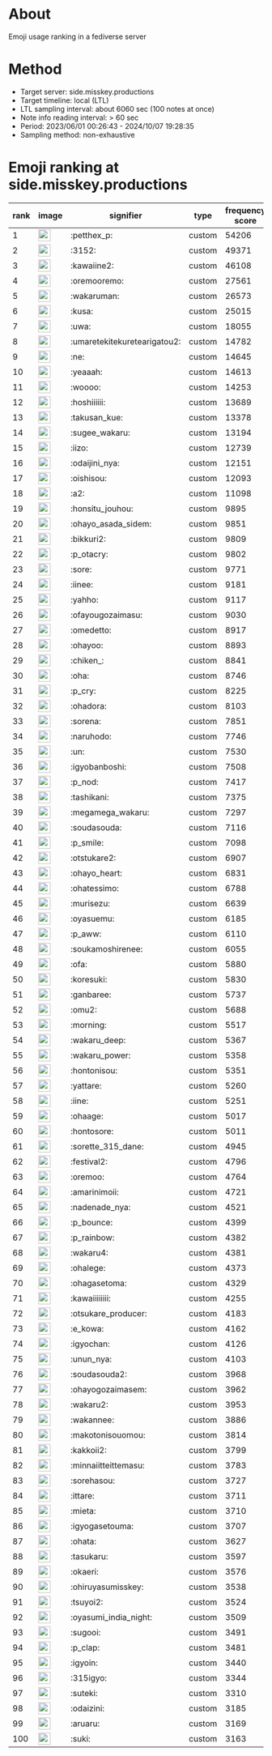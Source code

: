 # About
Emoji usage ranking in a fediverse server

# Method
- Target server: side.misskey.productions
- Target timeline: local (LTL)
- LTL sampling interval: about 6060 sec (100 notes at once)
- Note info reading interval: > 60 sec
- Period: 2023/06/01 00:26:43 - 2024/10/07 19:28:35 
- Sampling method: non-exhaustive

# Emoji ranking at side.misskey.productions

|rank|image|signifier|type|frequency score|
|----|----|----|----|----|
|1|<img height="24" src="https://side.misskey.productions/emoji/petthex_p.webp">|:petthex_p:|custom|54206|
|2|<img height="24" src="https://side.misskey.productions/emoji/3152.webp">|:3152:|custom|49371|
|3|<img height="24" src="https://side.misskey.productions/emoji/kawaiine2.webp">|:kawaiine2:|custom|46108|
|4|<img height="24" src="https://side.misskey.productions/emoji/oremooremo.webp">|:oremooremo:|custom|27561|
|5|<img height="24" src="https://side.misskey.productions/emoji/wakaruman.webp">|:wakaruman:|custom|26573|
|6|<img height="24" src="https://side.misskey.productions/emoji/kusa.webp">|:kusa:|custom|25015|
|7|<img height="24" src="https://side.misskey.productions/emoji/uwa.webp">|:uwa:|custom|18055|
|8|<img height="24" src="https://side.misskey.productions/emoji/umaretekitekuretearigatou2.webp">|:umaretekitekuretearigatou2:|custom|14782|
|9|<img height="24" src="https://side.misskey.productions/emoji/ne.webp">|:ne:|custom|14645|
|10|<img height="24" src="https://side.misskey.productions/emoji/yeaaah.webp">|:yeaaah:|custom|14613|
|11|<img height="24" src="https://side.misskey.productions/emoji/woooo.webp">|:woooo:|custom|14253|
|12|<img height="24" src="https://side.misskey.productions/emoji/hoshiiiiii.webp">|:hoshiiiiii:|custom|13689|
|13|<img height="24" src="https://side.misskey.productions/emoji/takusan_kue.webp">|:takusan_kue:|custom|13378|
|14|<img height="24" src="https://side.misskey.productions/emoji/sugee_wakaru.webp">|:sugee_wakaru:|custom|13194|
|15|<img height="24" src="https://side.misskey.productions/emoji/iizo.webp">|:iizo:|custom|12739|
|16|<img height="24" src="https://side.misskey.productions/emoji/odaijini_nya.webp">|:odaijini_nya:|custom|12151|
|17|<img height="24" src="https://side.misskey.productions/emoji/oishisou.webp">|:oishisou:|custom|12093|
|18|<img height="24" src="https://side.misskey.productions/emoji/a2.webp">|:a2:|custom|11098|
|19|<img height="24" src="https://side.misskey.productions/emoji/honsitu_jouhou.webp">|:honsitu_jouhou:|custom|9895|
|20|<img height="24" src="https://side.misskey.productions/emoji/ohayo_asada_sidem.webp">|:ohayo_asada_sidem:|custom|9851|
|21|<img height="24" src="https://side.misskey.productions/emoji/bikkuri2.webp">|:bikkuri2:|custom|9809|
|22|<img height="24" src="https://side.misskey.productions/emoji/p_otacry.webp">|:p_otacry:|custom|9802|
|23|<img height="24" src="https://side.misskey.productions/emoji/sore.webp">|:sore:|custom|9771|
|24|<img height="24" src="https://side.misskey.productions/emoji/iinee.webp">|:iinee:|custom|9181|
|25|<img height="24" src="https://side.misskey.productions/emoji/yahho.webp">|:yahho:|custom|9117|
|26|<img height="24" src="https://side.misskey.productions/emoji/ofayougozaimasu.webp">|:ofayougozaimasu:|custom|9030|
|27|<img height="24" src="https://side.misskey.productions/emoji/omedetto.webp">|:omedetto:|custom|8917|
|28|<img height="24" src="https://side.misskey.productions/emoji/ohayoo.webp">|:ohayoo:|custom|8893|
|29|<img height="24" src="https://side.misskey.productions/emoji/chiken_.webp">|:chiken_:|custom|8841|
|30|<img height="24" src="https://side.misskey.productions/emoji/oha.webp">|:oha:|custom|8746|
|31|<img height="24" src="https://side.misskey.productions/emoji/p_cry.webp">|:p_cry:|custom|8225|
|32|<img height="24" src="https://side.misskey.productions/emoji/ohadora.webp">|:ohadora:|custom|8103|
|33|<img height="24" src="https://side.misskey.productions/emoji/sorena.webp">|:sorena:|custom|7851|
|34|<img height="24" src="https://side.misskey.productions/emoji/naruhodo.webp">|:naruhodo:|custom|7746|
|35|<img height="24" src="https://side.misskey.productions/emoji/un.webp">|:un:|custom|7530|
|36|<img height="24" src="https://side.misskey.productions/emoji/igyobanboshi.webp">|:igyobanboshi:|custom|7508|
|37|<img height="24" src="https://side.misskey.productions/emoji/p_nod.webp">|:p_nod:|custom|7417|
|38|<img height="24" src="https://side.misskey.productions/emoji/tashikani.webp">|:tashikani:|custom|7375|
|39|<img height="24" src="https://side.misskey.productions/emoji/megamega_wakaru.webp">|:megamega_wakaru:|custom|7297|
|40|<img height="24" src="https://side.misskey.productions/emoji/soudasouda.webp">|:soudasouda:|custom|7116|
|41|<img height="24" src="https://side.misskey.productions/emoji/p_smile.webp">|:p_smile:|custom|7098|
|42|<img height="24" src="https://side.misskey.productions/emoji/otstukare2.webp">|:otstukare2:|custom|6907|
|43|<img height="24" src="https://side.misskey.productions/emoji/ohayo_heart.webp">|:ohayo_heart:|custom|6831|
|44|<img height="24" src="https://side.misskey.productions/emoji/ohatessimo.webp">|:ohatessimo:|custom|6788|
|45|<img height="24" src="https://side.misskey.productions/emoji/murisezu.webp">|:murisezu:|custom|6639|
|46|<img height="24" src="https://side.misskey.productions/emoji/oyasuemu.webp">|:oyasuemu:|custom|6185|
|47|<img height="24" src="https://side.misskey.productions/emoji/p_aww.webp">|:p_aww:|custom|6110|
|48|<img height="24" src="https://side.misskey.productions/emoji/soukamoshirenee.webp">|:soukamoshirenee:|custom|6055|
|49|<img height="24" src="https://side.misskey.productions/emoji/ofa.webp">|:ofa:|custom|5880|
|50|<img height="24" src="https://side.misskey.productions/emoji/koresuki.webp">|:koresuki:|custom|5830|
|51|<img height="24" src="https://side.misskey.productions/emoji/ganbaree.webp">|:ganbaree:|custom|5737|
|52|<img height="24" src="https://side.misskey.productions/emoji/omu2.webp">|:omu2:|custom|5688|
|53|<img height="24" src="https://side.misskey.productions/emoji/morning.webp">|:morning:|custom|5517|
|54|<img height="24" src="https://side.misskey.productions/emoji/wakaru_deep.webp">|:wakaru_deep:|custom|5367|
|55|<img height="24" src="https://side.misskey.productions/emoji/wakaru_power.webp">|:wakaru_power:|custom|5358|
|56|<img height="24" src="https://side.misskey.productions/emoji/hontonisou.webp">|:hontonisou:|custom|5351|
|57|<img height="24" src="https://side.misskey.productions/emoji/yattare.webp">|:yattare:|custom|5260|
|58|<img height="24" src="https://side.misskey.productions/emoji/iine.webp">|:iine:|custom|5251|
|59|<img height="24" src="https://side.misskey.productions/emoji/ohaage.webp">|:ohaage:|custom|5017|
|60|<img height="24" src="https://side.misskey.productions/emoji/hontosore.webp">|:hontosore:|custom|5011|
|61|<img height="24" src="https://side.misskey.productions/emoji/sorette_315_dane.webp">|:sorette_315_dane:|custom|4945|
|62|<img height="24" src="https://side.misskey.productions/emoji/festival2.webp">|:festival2:|custom|4796|
|63|<img height="24" src="https://side.misskey.productions/emoji/oremoo.webp">|:oremoo:|custom|4764|
|64|<img height="24" src="https://side.misskey.productions/emoji/amarinimoii.webp">|:amarinimoii:|custom|4721|
|65|<img height="24" src="https://side.misskey.productions/emoji/nadenade_nya.webp">|:nadenade_nya:|custom|4521|
|66|<img height="24" src="https://side.misskey.productions/emoji/p_bounce.webp">|:p_bounce:|custom|4399|
|67|<img height="24" src="https://side.misskey.productions/emoji/p_rainbow.webp">|:p_rainbow:|custom|4382|
|68|<img height="24" src="https://side.misskey.productions/emoji/wakaru4.webp">|:wakaru4:|custom|4381|
|69|<img height="24" src="https://side.misskey.productions/emoji/ohalege.webp">|:ohalege:|custom|4373|
|70|<img height="24" src="https://side.misskey.productions/emoji/ohagasetoma.webp">|:ohagasetoma:|custom|4329|
|71|<img height="24" src="https://side.misskey.productions/emoji/kawaiiiiiiii.webp">|:kawaiiiiiiii:|custom|4255|
|72|<img height="24" src="https://side.misskey.productions/emoji/otsukare_producer.webp">|:otsukare_producer:|custom|4183|
|73|<img height="24" src="https://side.misskey.productions/emoji/e_kowa.webp">|:e_kowa:|custom|4162|
|74|<img height="24" src="https://side.misskey.productions/emoji/igyochan.webp">|:igyochan:|custom|4126|
|75|<img height="24" src="https://side.misskey.productions/emoji/unun_nya.webp">|:unun_nya:|custom|4103|
|76|<img height="24" src="https://side.misskey.productions/emoji/soudasouda2.webp">|:soudasouda2:|custom|3968|
|77|<img height="24" src="https://side.misskey.productions/emoji/ohayogozaimasem.webp">|:ohayogozaimasem:|custom|3962|
|78|<img height="24" src="https://side.misskey.productions/emoji/wakaru2.webp">|:wakaru2:|custom|3953|
|79|<img height="24" src="https://side.misskey.productions/emoji/wakannee.webp">|:wakannee:|custom|3886|
|80|<img height="24" src="https://side.misskey.productions/emoji/makotonisouomou.webp">|:makotonisouomou:|custom|3814|
|81|<img height="24" src="https://side.misskey.productions/emoji/kakkoii2.webp">|:kakkoii2:|custom|3799|
|82|<img height="24" src="https://side.misskey.productions/emoji/minnaiitteittemasu.webp">|:minnaiitteittemasu:|custom|3783|
|83|<img height="24" src="https://side.misskey.productions/emoji/sorehasou.webp">|:sorehasou:|custom|3727|
|84|<img height="24" src="https://side.misskey.productions/emoji/ittare.webp">|:ittare:|custom|3711|
|85|<img height="24" src="https://side.misskey.productions/emoji/mieta.webp">|:mieta:|custom|3710|
|86|<img height="24" src="https://side.misskey.productions/emoji/igyogasetouma.webp">|:igyogasetouma:|custom|3707|
|87|<img height="24" src="https://side.misskey.productions/emoji/ohata.webp">|:ohata:|custom|3627|
|88|<img height="24" src="https://side.misskey.productions/emoji/tasukaru.webp">|:tasukaru:|custom|3597|
|89|<img height="24" src="https://side.misskey.productions/emoji/okaeri.webp">|:okaeri:|custom|3576|
|90|<img height="24" src="https://side.misskey.productions/emoji/ohiruyasumisskey.webp">|:ohiruyasumisskey:|custom|3538|
|91|<img height="24" src="https://side.misskey.productions/emoji/tsuyoi2.webp">|:tsuyoi2:|custom|3524|
|92|<img height="24" src="https://side.misskey.productions/emoji/oyasumi_india_night.webp">|:oyasumi_india_night:|custom|3509|
|93|<img height="24" src="https://side.misskey.productions/emoji/sugooi.webp">|:sugooi:|custom|3491|
|94|<img height="24" src="https://side.misskey.productions/emoji/p_clap.webp">|:p_clap:|custom|3481|
|95|<img height="24" src="https://side.misskey.productions/emoji/igyoin.webp">|:igyoin:|custom|3440|
|96|<img height="24" src="https://side.misskey.productions/emoji/315igyo.webp">|:315igyo:|custom|3344|
|97|<img height="24" src="https://side.misskey.productions/emoji/suteki.webp">|:suteki:|custom|3310|
|98|<img height="24" src="https://side.misskey.productions/emoji/odaizini.webp">|:odaizini:|custom|3185|
|99|<img height="24" src="https://side.misskey.productions/emoji/aruaru.webp">|:aruaru:|custom|3169|
|100|<img height="24" src="https://side.misskey.productions/emoji/suki.webp">|:suki:|custom|3163|
